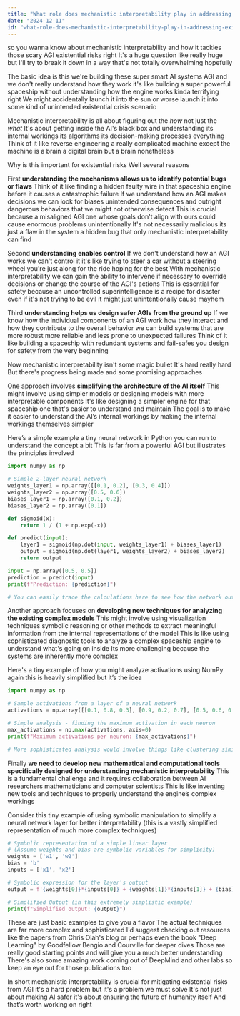 ```yaml
---
title: "What role does mechanistic interpretability play in addressing existential risks from AGI?"
date: "2024-12-11"
id: "what-role-does-mechanistic-interpretability-play-in-addressing-existential-risks-from-agi"
---
```


 so you wanna know about mechanistic interpretability and how it tackles those scary AGI existential risks right  It's a huge question  like really huge  but I'll try to break it down in a way that's not totally overwhelming hopefully  

The basic idea is this  we're building these super smart AI systems  AGI  and we don't really understand how they work  it's like building a super powerful spaceship without understanding how the engine works  kinda terrifying right  We might accidentally launch it into the sun or worse  launch it into some kind of unintended existential crisis scenario  

Mechanistic interpretability is all about figuring out the *how*  not just the *what*  It's about getting inside the AI's black box and understanding its internal workings  its algorithms its decision-making processes  everything  Think of it like reverse engineering a really complicated machine  except the machine is a brain  a digital brain  but a brain nonetheless

Why is this important for existential risks  Well several reasons

First  **understanding the mechanisms allows us to identify potential bugs or flaws**  Think of it like finding a hidden faulty wire in that spaceship engine  before it causes a catastrophic failure  If we understand how an AGI makes decisions we can look for biases unintended consequences and outright dangerous behaviors that we might not otherwise detect  This is crucial because a misaligned AGI one whose goals don't align with ours could cause enormous problems unintentionally  It's not necessarily malicious its just a flaw in the system   a hidden bug that only mechanistic interpretability can find

Second  **understanding enables control**  If we don't understand how an AGI works we can't control it  it's like trying to steer a car without a steering wheel  you're just along for the ride  hoping for the best  With mechanistic interpretability we can gain the ability to intervene if necessary to override decisions or change the course of the AGI's actions  This is essential for safety because an uncontrolled superintelligence is a recipe for disaster  even if it's not trying to be evil  it might just unintentionally cause mayhem

Third  **understanding helps us design safer AGIs from the ground up**  If we know how the individual components of an AGI work  how they interact and how they contribute to the overall behavior  we can build systems that are more robust more reliable and less prone to unexpected failures  Think of it like building a spaceship with redundant systems and fail-safes  you design for safety from the very beginning

Now  mechanistic interpretability isn't some magic bullet  It's hard  really hard  But there's progress being made  and some promising approaches

One approach involves **simplifying the architecture of the AI itself**  This might involve using simpler models or designing models with more interpretable components  It's like designing a simpler engine for that spaceship one that's easier to understand and maintain  The goal is to make it easier to understand the AI’s internal workings  by making the internal workings themselves simpler

Here’s a simple example a tiny neural network in Python you can run to understand the concept a bit  This is far from a powerful AGI  but illustrates the principles involved

```python
import numpy as np

# Simple 2-layer neural network
weights_layer1 = np.array([[0.1, 0.2], [0.3, 0.4]])
weights_layer2 = np.array([0.5, 0.6])
biases_layer1 = np.array([0.1, 0.2])
biases_layer2 = np.array([0.1])

def sigmoid(x):
    return 1 / (1 + np.exp(-x))

def predict(input):
    layer1 = sigmoid(np.dot(input, weights_layer1) + biases_layer1)
    output = sigmoid(np.dot(layer1, weights_layer2) + biases_layer2)
    return output

input = np.array([0.5, 0.5])
prediction = predict(input)
print(f"Prediction: {prediction}")

# You can easily trace the calculations here to see how the network outputs prediction based on input and weights
```

Another approach focuses on **developing new techniques for analyzing the existing complex models**  This might involve using visualization techniques  symbolic reasoning  or other methods to extract meaningful information from the internal representations of the model  This is like using sophisticated diagnostic tools to analyze a complex spaceship engine to understand what's going on inside  Its more challenging because the systems are inherently more complex

Here's a tiny example of how you might analyze activations using NumPy  again this is heavily simplified but it’s the idea

```python
import numpy as np

# Sample activations from a layer of a neural network
activations = np.array([[0.1, 0.8, 0.3], [0.9, 0.2, 0.7], [0.5, 0.6, 0.4]])

# Simple analysis - finding the maximum activation in each neuron
max_activations = np.max(activations, axis=0)
print(f"Maximum activations per neuron: {max_activations}")

# More sophisticated analysis would involve things like clustering similar activations etc
```

Finally  **we need to develop new mathematical and computational tools specifically designed for understanding mechanistic interpretability**  This is a fundamental challenge  and it requires collaboration between AI researchers mathematicians and computer scientists  This is like inventing new tools and techniques to properly understand the engine’s complex workings

Consider this tiny example of using symbolic manipulation to simplify a neural network layer for better interpretability (this is a vastly simplified representation of much more complex techniques)


```python
# Symbolic representation of a simple linear layer
# (Assume weights and bias are symbolic variables for simplicity)
weights = ['w1', 'w2']
bias = 'b'
inputs = ['x1', 'x2']

# Symbolic expression for the layer's output
output = f'{weights[0]}*{inputs[0]} + {weights[1]}*{inputs[1]} + {bias}'

# Simplified Output (in this extremely simplistic example)
print(f"Simplified output: {output}")  
```

These are just basic examples to give you a flavor  The actual techniques are far more complex and sophisticated  I'd suggest checking out resources like the papers from Chris Olah's blog  or perhaps even the book "Deep Learning" by Goodfellow Bengio and Courville  for deeper dives  Those are really good starting points and will give you a much better understanding  There's also some amazing work coming out of DeepMind and other labs  so keep an eye out for those publications too

In short  mechanistic interpretability is crucial for mitigating existential risks from AGI  it's a hard problem but it's a problem we must solve  It's not just about making AI safer it's about ensuring the future of humanity itself  And that’s worth working on right
